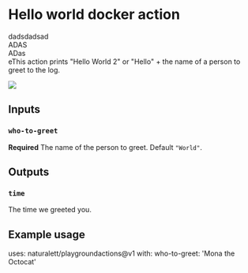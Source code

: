 # Hello world docker action

dadsdadsad\
ADAS\
ADas\
eThis action prints "Hello World 2" or "Hello" + the name of a person to greet to the log.

![](assets/install_liminal_in_airflow.gif)

## Inputs

### `who-to-greet`

**Required** The name of the person to greet. Default `"World"`.

## Outputs

### `time`

The time we greeted you.

## Example usage

uses: naturalett/playgroundactions@v1
with:
who-to-greet: 'Mona the Octocat'

